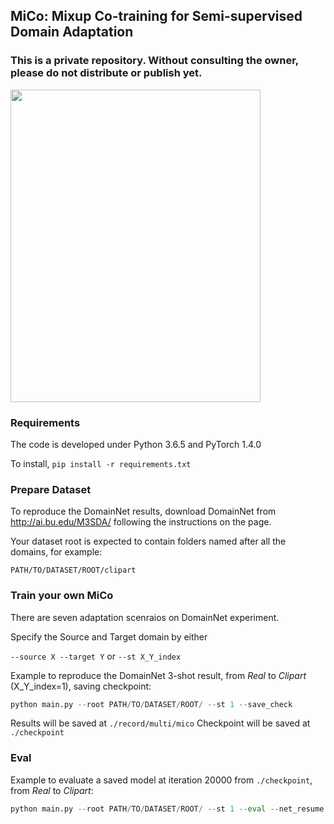 ## MiCo: Mixup Co-training for Semi-supervised Domain Adaptation

### This is a private repository. Without consulting the owner, please do not distribute or publish yet.

<img src="https://github.com/LoyoYang/mico/blob/master/comparison.png" width="400" height="500">


### Requirements
The code is developed under Python 3.6.5 and PyTorch 1.4.0

To install,
```pip install -r requirements.txt```

### Prepare Dataset
To reproduce the DomainNet results, download DomainNet from http://ai.bu.edu/M3SDA/ following the instructions on the page.

Your dataset root is expected to contain folders named after all the domains, for example: 

```PATH/TO/DATASET/ROOT/clipart```

### Train your own MiCo
There are seven adaptation scenraios on DomainNet experiment.

Specify the Source and Target domain by either

```--source X --target Y``` or ```--st X_Y_index```

Example to reproduce the DomainNet 3-shot result, from *Real* to *Clipart* (X_Y_index=1), saving checkpoint:

```python
python main.py --root PATH/TO/DATASET/ROOT/ --st 1 --save_check
```

Results will be saved at 
```./record/multi/mico```
Checkpoint will be saved at
```./checkpoint```


### Eval

Example to evaluate a saved model at iteration 20000 from ```./checkpoint```, from *Real* to *Clipart*:

```python
python main.py --root PATH/TO/DATASET/ROOT/ --st 1 --eval --net_resume Net_iter_model_mico_real_to_clipart_step_20000.pth.tar
```

